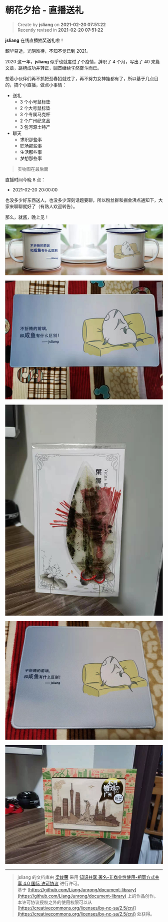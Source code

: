 朝花夕拾 - 直播送礼
===

> Create by **jsliang** on **2021-02-20 07:51:22**  
> Recently revised in **2021-02-20 07:51:22**

**jsliang** 在线直播抽奖送礼啦！

韶华易逝，光阴难待，不知不觉已到 2021。

2020 这一年，**jsliang** 似乎也就度过了个疫情，辞职了 4 个月，写出了 40 来篇文章，跳槽成功并转正，回首继续孓然奋斗而已。

想着小伙伴们再不抓把劲春招就过了，再不努力女神娃都有了，所以基于几点目的，搞个小直播，做点小事情：

* 送礼
  * 3 个小号鼠标垫
  * 2 个大号鼠标垫
  * 3 个专属马克杯
  * 2 个广州纪念品
  * 3 包河源土特产
* 聊天
  * 求职那些事
  * 职场那些事
  * 生活那些事
  * 梦想那些事

> 实物图在最后面

直播时间今晚 8 点：

* 2021-02-20 20:00:00

也没多少好东西送人，也没多少深刻话题要聊，所以粉丝群和掘金沸点通知下，大家来聊聊就好了（有熟人欢迎转告）。

那么，就酱，晚上见！

![图](./img/02-20-gif1.jpg)

![图](./img/02-20-gif2.jpg)

![图](./img/02-20-gif3.jpg)

![图](./img/02-20-gif4.jpg)

![图](./img/02-20-gif5.jpg)

---

> jsliang 的文档库由 [梁峻荣](https://github.com/LiangJunrong) 采用 [知识共享 署名-非商业性使用-相同方式共享 4.0 国际 许可协议](http://creativecommons.org/licenses/by-nc-sa/4.0/) 进行许可。<br/>基于 [https://github.com/LiangJunrong/document-library](https://github.com/LiangJunrong/document-library) 上的作品创作。<br/>本许可协议授权之外的使用权限可以从 [https://creativecommons.org/licenses/by-nc-sa/2.5/cn/](https://creativecommons.org/licenses/by-nc-sa/2.5/cn/) 处获得。
